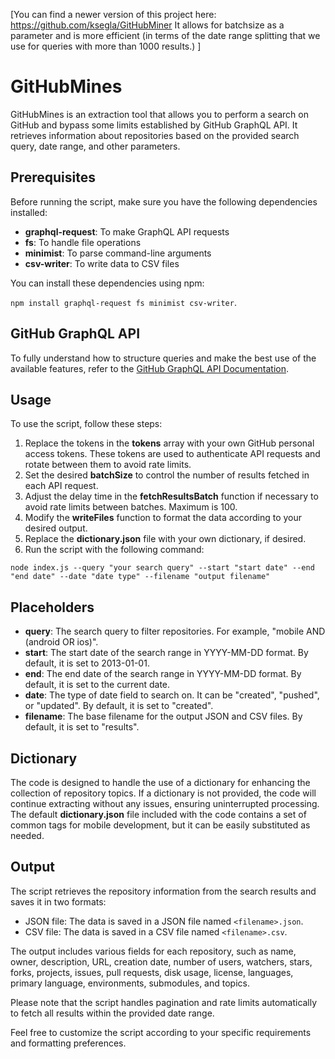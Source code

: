 [You can find a newer version of this project here:
https://github.com/ksegla/GitHubMiner
It allows for batchsize as a parameter and is more efficient (in terms of the date range splitting that we use for queries with more than 1000 results.)
]

# GitHubMines

GitHubMines is an extraction tool that allows you to perform a search on GitHub and bypass some limits established by GitHub GraphQL API. It retrieves information about repositories based on the provided search query, date range, and other parameters.

## Prerequisites

Before running the script, make sure you have the following dependencies installed:

- **graphql-request**: To make GraphQL API requests
- **fs**: To handle file operations
- **minimist**: To parse command-line arguments
- **csv-writer**: To write data to CSV files

You can install these dependencies using npm:

`npm install graphql-request fs minimist csv-writer`.


## GitHub GraphQL API
To fully understand how to structure queries and make the best use of the available features, refer to the [GitHub GraphQL API Documentation](https://docs.github.com/en/graphql).


## Usage

To use the script, follow these steps:

1. Replace the tokens in the **tokens**  array with your own GitHub personal access tokens. These tokens are used to authenticate API requests and rotate between them to avoid rate limits.
2. Set the desired **batchSize** to control the number of results fetched in each API request.
3. Adjust the delay time in the **fetchResultsBatch** function if necessary to avoid rate limits between batches. Maximum is 100.
4. Modify the **writeFiles** function to format the data according to your desired output.
5. Replace the **dictionary.json** file with your own dictionary, if desired.
6. Run the script with the following command:

`node index.js --query "your search query" --start "start date" --end "end date" --date "date type" --filename "output filename"`


## Placeholders

- **query**: The search query to filter repositories. For example, "mobile AND (android OR ios)".
- **start**: The start date of the search range in YYYY-MM-DD format. By default, it is set to 2013-01-01.
- **end**: The end date of the search range in YYYY-MM-DD format. By default, it is set to the current date. 
- **date**: The type of date field to search on. It can be "created", "pushed", or "updated". By default, it is set to "created".
- **filename**: The base filename for the output JSON and CSV files. By default, it is set to "results".

  
## Dictionary
The code is designed to handle the use of a dictionary for enhancing the collection of repository topics. If a dictionary is not provided, the code will continue extracting without any issues, ensuring uninterrupted processing. The default **dictionary.json** file included with the code contains a set of common tags for mobile development, but it can be easily substituted as needed.


## Output

The script retrieves the repository information from the search results and saves it in two formats:

- JSON file: The data is saved in a JSON file named `<filename>.json`.
- CSV file: The data is saved in a CSV file named `<filename>.csv`.

The output includes various fields for each repository, such as name, owner, description, URL, creation date, number of users, watchers, stars, forks, projects, issues, pull requests, disk usage, license, languages, primary language, environments, submodules, and topics.

Please note that the script handles pagination and rate limits automatically to fetch all results within the provided date range.

Feel free to customize the script according to your specific requirements and formatting preferences.
